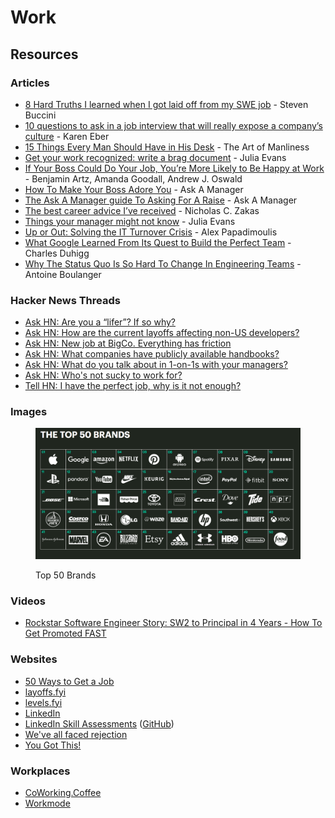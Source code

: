 # Work

## Resources

### Articles

* [8 Hard Truths I learned when I got laid off from my SWE job](https://www.stevenbuccini.com/8-hard-truths-on-getting-laid-off) - Steven Buccini
* [10 questions to ask in a job interview that will really expose a company’s culture](https://www.fastcompany.com/90622890/10-questions-to-ask-in-a-job-interview-that-will-really-expose-a-companys-culture) - Karen Eber
* [15 Things Every Man Should Have in His Desk](https://www.artofmanliness.com/career-wealth/career/15-things-every-man-should-have-in-his-desk/) - The Art of Manliness
* [Get your work recognized: write a brag document](https://jvns.ca/blog/brag-documents/) - Julia Evans
* [If Your Boss Could Do Your Job, You’re More Likely to Be Happy at Work](https://hbr.org/2016/12/if-your-boss-could-do-your-job-youre-more-likely-to-be-happy-at-work) - Benjamin Artz, Amanda Goodall, Andrew J. Oswald
* [How To Make Your Boss Adore You](https://www.askamanager.org/2014/08/how-to-make-your-boss-adore-you.html) - Ask A Manager
* [The Ask A Manager guide To Asking For A Raise](https://www.askamanager.org/2018/02/the-ask-a-manager-guide-to-asking-for-a-raise.html) - Ask A Manager
* [The best career advice I’ve received](https://humanwhocodes.com/blog/2013/10/15/the-best-career-advice-ive-received/) - Nicholas C. Zakas
* [Things your manager might not know](https://jvns.ca/blog/things-your-manager-might-not-know/) - Julia Evans
* [Up or Out: Solving the IT Turnover Crisis](https://thedailywtf.com/articles/up-or-out-solving-the-it-turnover-crisis) - Alex Papadimoulis
* [What Google Learned From Its Quest to Build the Perfect Team](https://www.nytimes.com/2016/02/28/magazine/what-google-learned-from-its-quest-to-build-the-perfect-team.html) - Charles Duhigg
* [Why The Status Quo Is So Hard To Change In Engineering Teams](https://www.okayhq.com/blog/status-quo-is-so-hard-to-change-in-engineering-teams) - Antoine Boulanger

### Hacker News Threads

* [Ask HN: Are you a “lifer”? If so why?](https://news.ycombinator.com/item?id=33794293)
* [Ask HN: How are the current layoffs affecting non-US developers?](https://news.ycombinator.com/item?id=34889624)
* [Ask HN: New job at BigCo. Everything has friction](https://news.ycombinator.com/item?id=31669338)
* [Ask HN: What companies have publicly available handbooks?](https://news.ycombinator.com/item?id=34959242)
* [Ask HN: What do you talk about in 1-on-1s with your managers?](https://news.ycombinator.com/item?id=34329351)
* [Ask HN: Who's not sucky to work for?](https://news.ycombinator.com/item?id=29099746)
* [Tell HN: I have the perfect job, why is it not enough?](https://news.ycombinator.com/item?id=32059666)

### Images

<figure><img src="../../.gitbook/assets/1628964474946.png" alt=""><figcaption><p>Top 50 Brands</p></figcaption></figure>

### Videos

* [Rockstar Software Engineer Story: SW2 to Principal in 4 Years - How To Get Promoted FAST](https://www.youtube.com/watch?v=3\_Ue0tweDkE)

### Websites

* [50 Ways to Get a Job](https://50waystogetajob.com/)
* [layoffs.fyi](https://layoffs.fyi/)
* [levels.fyi](https://www.levels.fyi/)
* [LinkedIn](https://it.linkedin.com/)
* [LinkedIn Skill Assessments](https://ebazhanov.github.io/linkedin-skill-assessments-quizzes/) ([GitHub](https://github.com/Ebazhanov/linkedin-skill-assessments-quizzes))
* [We've all faced rejection](https://rejected.us/)
* [You Got This!](https://yougotthis.io/)

### Workplaces

* [CoWorking.Coffee](https://www.coworking.coffee/)
* [Workmode](https://workmode.co/)

